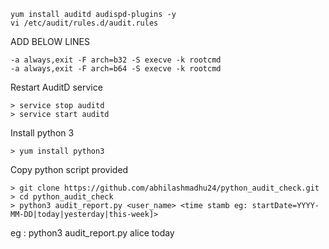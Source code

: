 ```
yum install auditd audispd-plugins -y
vi /etc/audit/rules.d/audit.rules
```
ADD BELOW LINES
```
-a always,exit -F arch=b32 -S execve -k rootcmd
-a always,exit -F arch=b64 -S execve -k rootcmd
```

Restart AuditD service
```
> service stop auditd
> service start auditd
```

 Install python 3
```
> yum install python3
```

 Copy python script provided
```
> git clone https://github.com/abhilashmadhu24/python_audit_check.git
> cd python_audit_check
> python3 audit_report.py <user_name> <time stamb eg: startDate=YYYY-MM-DD|today|yesterday|this-week]>
```

eg : python3 audit_report.py alice today
